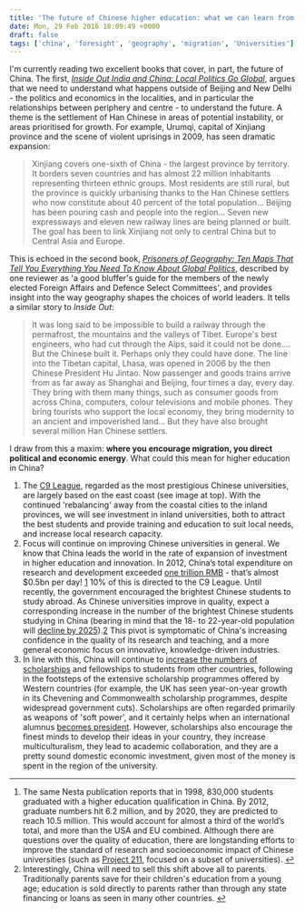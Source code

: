```yaml
---
title: 'The future of Chinese higher education: what we can learn from geopolitics'
date: Mon, 29 Feb 2016 18:09:49 +0000
draft: false
tags: ['china', 'foresight', 'geography', 'migration', 'Universities']
---
```


I'm currently reading two excellent books that cover, in part, the future of China. The first, _[Inside Out India and China: Local Politics Go Global](http://www.amazon.co.uk/Inside-Out-India-China-Brookings/dp/0815725108/)_, argues that we need to understand what happens outside of Beijing and New Delhi - the politics and economics in the localities, and in particular the relationships between periphery and centre - to understand the future. A theme is the settlement of Han Chinese in areas of potential instability, or areas prioritised for growth. For example, Urumqi, capital of Xinjiang province and the scene of violent uprisings in 2009, has seen dramatic expansion:

> Xinjiang covers one-sixth of China - the largest province by territory. It borders seven countries and has almost 22 million inhabitants representing thirteen ethnic groups. Most residents are still rural, but the province is quickly urbanising thanks to the Han Chinese settlers who now constitute about 40 percent of the total population... Beijing has been pouring cash and people into the region... Seven new expressways and eleven new railway lines are being planned or built. The goal has been to link Xinjiang not only to central China but to Central Asia and Europe.

This is echoed in the second book, _[Prisoners of Geography: Ten Maps That Tell You Everything You Need To Know About Global Politics](http://www.amazon.co.uk/Prisoners-Geography-Everything-Global-Politics/dp/1783961414/)_, described by one reviewer as 'a good bluffer's guide for the members of the newly elected Foreign Affairs and Defence Select Committees', and provides insight into the way geography shapes the choices of world leaders. It tells a similar story to _Inside Out_:

> It was long said to be impossible to build a railway through the permafrost, the mountains and the valleys of Tibet. Europe's best engineers, who had cut through the Alps, said it could not be done.... But the Chinese built it. Perhaps only they could have done. The line into the Tibetan capital, Lhasa, was opened in 2006 by the then Chinese President Hu Jintao. Now passenger and goods trains arrive from as far away as Shanghai and Beijing, four times a day, every day. They bring with them many things, such as consumer goods from across China, computers, colour televisions and mobile phones. They bring tourists who support the local economy, they bring modernity to an ancient and impoverished land... But they have also brought several million Han Chinese settlers.

I draw from this a maxim: **where you encourage migration, you direct political and economic energy**. What could this mean for higher education in China?

1.  The [C9 League](https://www.timeshighereducation.com/news/eastern-stars-universities-of-chinas-c9-league-excel-in-select-fields/415193.article), regarded as the most prestigious Chinese universities, are largely based on the east coast (see image at top). With the continued 'rebalancing' away from the coastal cities to the inland provinces, we will see investment in inland universities, both to attract the best students and provide training and education to suit local needs, and increase local research capacity.
2.  Focus will continue on improving Chinese universities in general. We know that China leads the world in the rate of expansion of investment in higher education and innovation. In 2012, China’s total expenditure on research and development exceeded [one trillion RMB](http://www.nesta.org.uk/sites/default/files/chinas_absorptive_state_0.pdf) - that’s almost $0.5bn per day! [1](#fn-27-1) 10% of this is directed to the C9 League. Until recently, the government encouraged the brightest Chinese students to study abroad. As Chinese universities improve in quality, expect a corresponding increase in the number of the brightest Chinese students studying in China (bearing in mind that the 18- to 22-year-old population will [decline by 2025](https://www.timeshighereducation.com/news/india-will-have-the-largest-student-population-by-2025-study-predicts)).[2](#fn-27-2) This pivot is symptomatic of China's increasing confidence in the quality of its research and teaching, and a more general economic focus on innovative, knowledge-driven industries.
3.  In line with this, China will continue to [increase the numbers of scholarships](https://www.timeshighereducation.com/news/china-offering-global-elite-scholarships-boost-soft-power) and fellowships to students from other countries, following in the footsteps of the extensive scholarship programmes offered by Western countries (for example, the UK has seen year-on-year growth in its Chevening and Commonwealth scholarship programmes, despite widespread government cuts). Scholarships are often regarded primarily as weapons of 'soft power', and it certainly helps when an international alumnus [becomes president](http://www.hepi.ac.uk/2015/10/01/now-thats-call-soft-power-55-world-leaders-educated-uk/). However, scholarships also encourage the finest minds to develop their ideas in your country, they increase multiculturalism, they lead to academic collaboration, and they are a pretty sound domestic economic investment, given most of the money is spent in the region of the university.

* * *

1.  The same Nesta publication reports that in 1998, 830,000 students graduated with a higher education qualification in China. By 2012, graduate numbers hit 6.2 million, and by 2020, they are predicted to reach 10.5 million. This would account for almost a third of the world’s total, and more than the USA and EU combined. Although there are questions over the quality of education, there are longstanding efforts to improve the standard of research and socioeconomic impact of Chinese universities (such as [Project 211](https://en.wikipedia.org/wiki/Project_211), focused on a subset of universities). [↩](#fnref-27-1)
2.  Interestingly, China will need to sell this shift above all to parents. Traditionally parents save for their children's education from a young age; education is sold directly to parents rather than through any state financing or loans as seen in many other countries. [↩](#fnref-27-2)